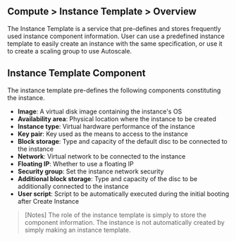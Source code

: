 ## Compute > Instance Template > Overview

The Instance Template is a service that pre-defines and stores frequently used instance component information. User can use a predefined instance template to easily create an instance with the same specification, or use it to create a scaling group to use Autoscale.

## Instance Template Component
The instance template pre-defines the following components constituting the instance.

* **Image**: A virtual disk image containing the instance's OS
* **Availability area**: Physical location where the instance to be created
* **Instance type**: Virtual hardware performance of the instance
* **Key pair**: Key used as the means to access to the instance
* **Block storage**: Type and capacity of the default disc to be connected to the instance
* **Network**: Virtual network to be connected to the instance
* **Floating IP**: Whether to use a floating IP
* **Security group**: Set the instance network security
* **Additional block storage**: Type and capacity of the disc to be additionally connected to the instance
* **User script**: Script to be automatically executed during the initial booting after Create Instance

> [Notes]
> The role of the instance template is simply to store the component information.
> The instance is not automatically created by simply making an instance template.
